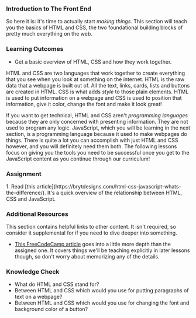 ### Introduction to The Front End
So here it is: it's time to actually start _making things_. This section will teach you the basics of HTML and CSS, the two foundational building blocks of pretty much everything on the web.

### Learning Outcomes
* Get a basic overview of HTML, CSS and how they work together.

HTML and CSS are two languages that work together to create everything that you see when you look at something on the internet. HTML is the raw data that a webpage is built out of. All the text, links, cards, lists and buttons are created in HTML. CSS is what adds _style_ to those plain elements. HTML is used to put information on a webpage and CSS is used to position that information, give it color, change the font and make it look great!

If you want to get technical, HTML and CSS aren't _programming languages_ because they are only concerned with presenting information. They are not used to program any logic. JavaScript, which you will be learning in the next section, is a programming language because it used to make webpages do things. There is quite a lot you can accomplish with just HTML and CSS however, and you will definitely need them both. The following lessons focus on giving you the tools you need to be successful once you get to the JavaScript content as you continue through our curriculum!

### Assignment
<div class="lesson-content__panel" markdown="1">
1. Read [this article](https://brytdesigns.com/html-css-javascript-whats-the-difference/). It's a quick overview of the relationship between HTML, CSS and JavaScript.
</div>

### Additional Resources
This section contains helpful links to other content.  It isn't required, so consider it supplemental for if you need to dive deeper into something.

* [This FreeCodeCamp article](https://www.freecodecamp.org/news/html-css-and-javascript-explained-for-beginners/) goes into a little more depth than the assigned one. It covers things we'll be teaching explicitly in later lessons though, so don't worry about memorizing any of the details.

### Knowledge Check
* What do HTML and CSS stand for?
* Between HTML and CSS which would you use for putting paragraphs of text on a webpage?
* Between HTML and CSS which would you use for changing the font and background color of a button?